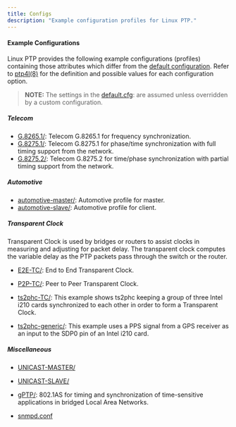 ```yaml
---
title: Configs
description: "Example configuration profiles for Linux PTP."
---
```


#### Example Configurations

Linux PTP provides the following example configurations (profiles) containing those attributes which differ from the [default configuration](/documentation/default/). Refer to [ptp4l(8)](/documentation/ptp4l/) for the definition and possible values for each configuration option.

> **NOTE:** The settings in the [default.cfg](/documentation/configs/default-cfg/): are assumed unless overridden by a custom configuration.

##### Telecom

* [G.8265.1/](/documentation/configs/g-8265-1/): Telecom G.8265.1 for frequency synchronization.
* [G.8275.1/](/documentation/configs/g-8275-1/): Telecom G.8275.1 for phase/time synchronization with full timing support from the network.
* [G.8275.2/](/documentation/configs/g-8275-2/): Telecom G.8275.2 for time/phase synchronization with partial timing support from the network.

##### Automotive

* [automotive-master/](/documentation/configs/automotive-master/): Automotive profile for master.
* [automotive-slave/](/documentation/configs/automotive-slave/): Automotive profile for client.

##### Transparent Clock

Transparent Clock is used by bridges or routers to assist clocks in measuring and adjusting for packet delay. The transparent clock computes the variable delay as the PTP packets pass through the switch or the router.

* [E2E-TC/](/documentation/configs/e2e-tc/): End to End Transparent Clock.

* [P2P-TC/](/documentation/configs/p2p-tc/): Peer to Peer Transparent Clock.

* [ts2phc-TC/](/documentation/configs/ts2phc-tc/): This example shows ts2phc keeping a group of three Intel i210 cards
synchronized to each other in order to form a Transparent Clock.
* [ts2phc-generic/](/documentation/configs/ts2phc-generic/): This example uses a PPS signal from a GPS receiver as an input to the SDP0 pin of an Intel i210 card.

##### Miscellaneous

* [UNICAST-MASTER/](/documentation/configs/unicast-master/)
* [UNICAST-SLAVE/](/documentation/configs/unicast-slave/)

* [gPTP/](/documentation/configs/gptp/): 802.1AS for timing and synchronization of time-sensitive applications in bridged Local Area Networks. 
* [snmpd.conf](/documentation/configs/snmpd-conf/)

